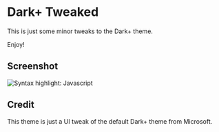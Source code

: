 # Dark+ Tweaked

This is just some minor tweaks to the Dark+ theme.

Enjoy!

## Screenshot

![Syntax highlight: Javascript](https://raw.githubusercontent.com/perragnar/dark-plus-tweaked/master/images/screenshots/screenshot-01.png)

## Credit

This theme is just a UI tweak of the default Dark+ theme from Microsoft.
